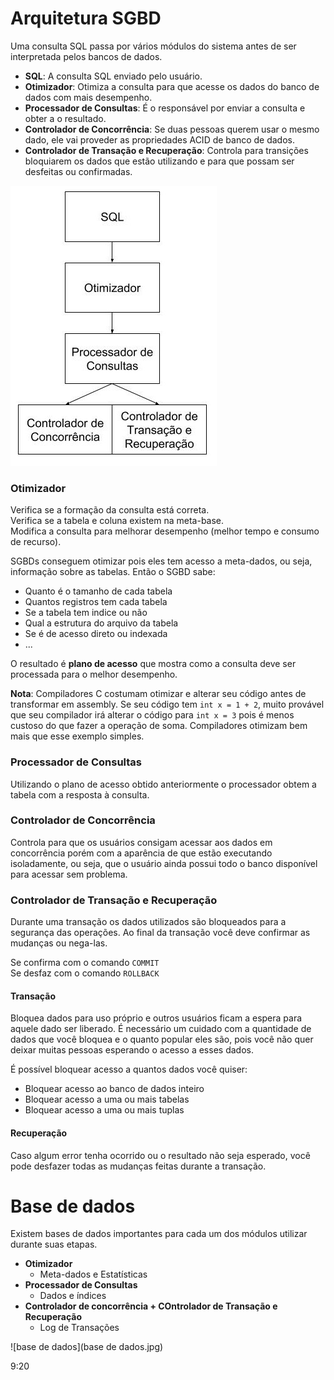 # Arquitetura SGBD

Uma consulta SQL passa por vários módulos do sistema antes de ser interpretada pelos bancos de dados.  

* **SQL**: A consulta SQL enviado pelo usuário.  
* **Otimizador**: Otimiza a consulta para que acesse os dados do banco de dados com mais desempenho.  
* **Processador de Consultas**: É o responsável por enviar a consulta e obter a o resultado.  
* **Controlador de Concorrência**: Se duas pessoas querem usar o mesmo dado, ele vai proveder as propriedades ACID de banco de dados.   
* **Controlador de Transação e Recuperação**: Controla para transições bloquiarem os dados que estão utilizando e para que possam ser desfeitas ou confirmadas.  

![arquitetura](arquitetura.jpg)  

### Otimizador
Verifica se a formação da consulta está correta.  
Verifica se a tabela e coluna existem na meta-base.  
Modifica a consulta para melhorar desempenho (melhor tempo e consumo de recurso).  

SGBDs conseguem otimizar pois eles tem acesso a meta-dados, ou seja, informação sobre as tabelas. Então o SGBD sabe:  
* Quanto é o tamanho de cada tabela  
* Quantos registros tem cada tabela  
* Se a tabela tem indice ou não  
* Qual a estrutura do arquivo da tabela
* Se é de acesso direto ou indexada  
* ...  

O resultado é **plano de acesso** que mostra como a consulta deve ser processada para o melhor desempenho.  

**Nota**: Compiladores C costumam otimizar e alterar seu código antes de transformar em assembly. Se seu código tem `int x = 1 + 2`, muito provável que seu compilador irá alterar o código para `int x = 3` pois é menos custoso do que fazer a operação de soma. Compiladores otimizam bem mais que esse exemplo simples.  

### Processador de Consultas  
Utilizando o plano de acesso obtido anteriormente o processador obtem a tabela com a resposta à consulta.

### Controlador de Concorrência
Controla para que os usuários consigam acessar aos dados em concorrência porém com a aparência de que estão executando isoladamente, ou seja, que o usuário ainda possui todo o banco disponível para acessar sem problema.  

### Controlador de Transação e Recuperação
Durante uma transação os dados utilizados são bloqueados para a segurança das operações. Ao final da transação você deve confirmar as mudanças ou nega-las.  

Se confirma com o comando `COMMIT`  
Se desfaz com o comando `ROLLBACK`  

#### Transação
Bloquea dados para uso próprio e outros usuários ficam a espera para aquele dado ser liberado. É necessário um cuidado com a quantidade de dados que você bloquea e o quanto popular eles são, pois você não quer deixar muitas pessoas esperando o acesso a esses dados.  

É possível bloquear acesso a quantos dados você quiser:  
* Bloquear acesso ao banco de dados inteiro  
* Bloquear acesso a uma ou mais tabelas  
* Bloquear acesso a uma ou mais tuplas    

#### Recuperação
Caso algum error tenha ocorrido ou o resultado não seja esperado, você pode desfazer todas as mudanças feitas durante a transação.  

# Base de dados
Existem bases de dados importantes para cada um dos módulos utilizar durante suas etapas.  

* **Otimizador**
  * Meta-dados e Estatísticas
* **Processador de Consultas**
  * Dados e índices
* **Controlador de concorrência + COntrolador de Transação e Recuperação**
  * Log de Transações  

![base de dados](base de dados.jpg)

9:20
